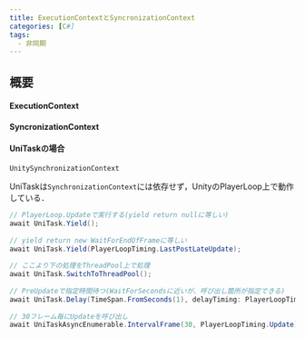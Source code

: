 ```yaml
---
title: ExecutionContextとSyncronizationContext
categories: [C#]
tags:
  - 非同期
---
```


## 概要

#### ExecutionContext


#### SyncronizationContext



#### UniTaskの場合

`UnitySynchronizationContext`

UniTaskは`SynchronizationContext`には依存せず，UnityのPlayerLoop上で動作している．



```cs
// PlayerLoop.Updateで実行する(yield return nullに等しい)
await UniTask.Yield();
 
// yield return new WaitForEndOfFrameに等しい
await UniTask.Yield(PlayerLoopTiming.LastPostLateUpdate);
 
// ここより下の処理をThreadPool上で処理
await UniTask.SwitchToThreadPool();
 
// PreUpdateで指定時間待つ(WaitForSecondsに近いが、呼び出し箇所が指定できる)
await UniTask.Delay(TimeSpan.FromSeconds(1), delayTiming: PlayerLoopTiming.PreUpdate);
 
// 30フレーム毎にUpdateを呼び出し
await UniTaskAsyncEnumerable.IntervalFrame(30, PlayerLoopTiming.Update).ForEachAsync(_ => { });
```

